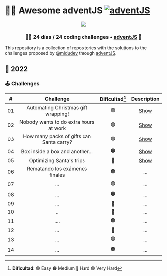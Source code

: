 # 🎅🎄 Awesome adventJS [![adventJS](https://img.shields.io/badge/adventJS-fbbf24?style=flat-square&logo=JavaScript&logoColor=000000)](https://adventjs.dev)

<p align="center"> 
  <img src=https://i.imgur.com/mOUN7uE.png/>
</p>

<h3 align="center">🧑‍🚀 24 días /
24 coding challenges • <a href="https://adventjs.dev">adventJS</a> 🚀</h3>

This repository is a collection of repositories with the solutions to the challenges proposed by [@midudev](https://midu.dev/) through [adventJS](https://adventjs.dev/).

## 🤖 2022

### 🕹️ Challenges

|  #  |                Challenge                 | Dificultad[^1] |                  Description                   |
| :-: | :--------------------------------------: | :------------: | :--------------------------------------------: |
| 01  |   Automating Christmas gift wrapping!    |       🟢       | [Show](https://github.com/mariquenaallosa/adventJS-midudev/tree/main/challenges/2022/1) |
| 02  |  Nobody wants to do extra hours at work  |       🟢       | [Show](https://github.com/mariquenaallosa/adventJS-midudev/tree/main/challenges/2022/2) |
| 03  | How many packs of gifts can Santa carry? |       🟢       | [Show](https://github.com/mariquenaallosa/adventJS-midudev/tree/main/challenges/2022/3) |
| 04  |     Box inside a box and another...      |       🟠       | [Show](https://github.com/mariquenaallosa/adventJS-midudev/tree/main/challenges/2022/4) |
| 05  |         Optimizing Santa's trips         |       🔴       | [Show](https://github.com/mariquenaallosa/adventJS-midudev/tree/main/challenges/2022/5) |
| 06  | Rematando los exámenes finales           |       🟠       | ... |
| 07  |                    ...                   |       🟢       | ... |
| 08  |                  ...                     |       🟠       | ... |
| 09  |                  ...                     |       🔴       | ... |
| 10  |                       ..                 |       🔴       | ... |
| 11  |           ....                           |       🟠       | ... |
| 12  |              ...                         |       🔴       | ... |
| 13  |                 ...                      |       🟢       | ... |
| 14  |                  ...                     |       🟠       | ... |







[^1]: **Dificultad**: 🟢 Easy 🟠 Medium 🔴 Hard 🟣 Very Hard
